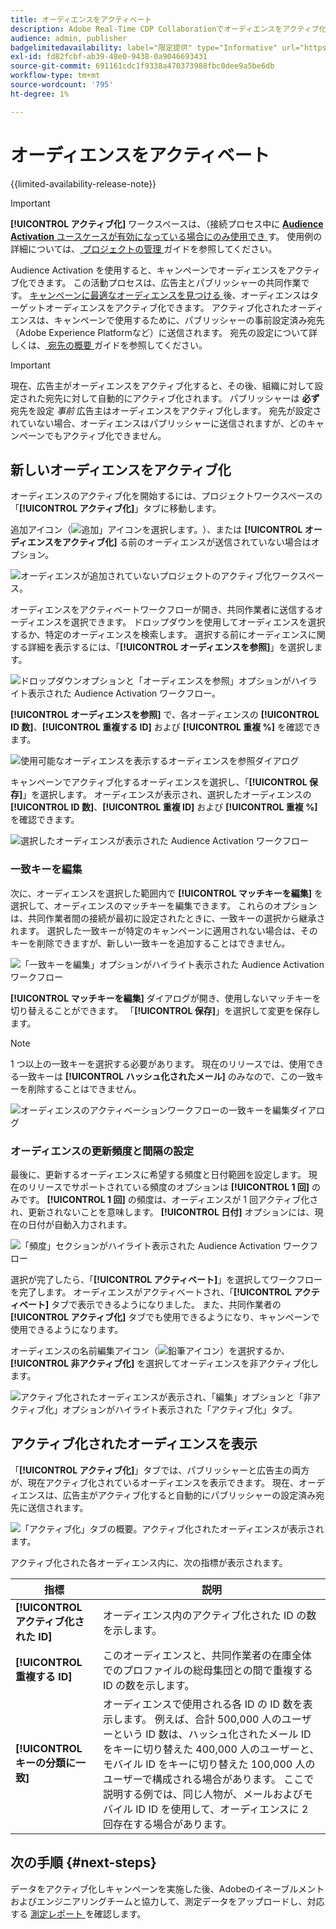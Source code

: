 ```yaml
---
title: オーディエンスをアクティベート
description: Adobe Real-Time CDP Collaborationでオーディエンスをアクティブ化する方法について説明します。
audience: admin, publisher
badgelimitedavailability: label="限定提供" type="Informative" url="https://helpx.adobe.com/jp/legal/product-descriptions/real-time-customer-data-platform-collaboration.html newtab=true"
exl-id: fd82fcbf-ab39-48e0-9438-0a9046693431
source-git-commit: 691161cdc1f9338a470373988fbc0dee9a5be6db
workflow-type: tm+mt
source-wordcount: '795'
ht-degree: 1%

---
```


# オーディエンスをアクティベート

{{limited-availability-release-note}}

>[!IMPORTANT]
>
>**[!UICONTROL アクティブ化]** ワークスペースは、（接続プロセス中に [**Audience Activation** ユースケースが有効になっている場合にのみ使用でき ](../connect/establishing-connections.md#connection-settings) す。 使用例の詳細については、[ プロジェクトの管理 ](./manage-projects.md#project-use-cases) ガイドを参照してください。

Audience Activation を使用すると、キャンペーンでオーディエンスをアクティブ化できます。 この活動プロセスは、広告主とパブリッシャーの共同作業です。 [ キャンペーンに最適なオーディエンスを見つける ](./discover.md) 後、オーディエンスはターゲットオーディエンスをアクティブ化できます。 アクティブ化されたオーディエンスは、キャンペーンで使用するために、パブリッシャーの事前設定済み宛先（Adobe Experience Platformなど）に送信されます。 宛先の設定について詳しくは、[ 宛先の概要 ](../destinations/overview.md) ガイドを参照してください。

>[!IMPORTANT]
>
>現在、広告主がオーディエンスをアクティブ化すると、その後、組織に対して設定された宛先に対して自動的にアクティブ化されます。 パブリッシャーは **必ず** 宛先を設定 *事前* 広告主はオーディエンスをアクティブ化します。 宛先が設定されていない場合、オーディエンスはパブリッシャーに送信されますが、どのキャンペーンでもアクティブ化できません。

## 新しいオーディエンスをアクティブ化

オーディエンスのアクティブ化を開始するには、プロジェクトワークスペースの「**[!UICONTROL アクティブ化]**」タブに移動します。

追加アイコン（![ 追加」アイコンを選択します。](/help/assets/icons/plus.png)）、または **[!UICONTROL オーディエンスをアクティブ化]** る前のオーディエンスが送信されていない場合はオプション。

![ オーディエンスが追加されていないプロジェクトのアクティブ化ワークスペース。](/help/assets/collaborate/activate/activate-new-audiences.png)

オーディエンスをアクティベートワークフローが開き、共同作業者に送信するオーディエンスを選択できます。 ドロップダウンを使用してオーディエンスを選択するか、特定のオーディエンスを検索します。 選択する前にオーディエンスに関する詳細を表示するには、「**[!UICONTROL オーディエンスを参照]**」を選択します。

![ ドロップダウンオプションと「オーディエンスを参照」オプションがハイライト表示された Audience Activation ワークフロー。](/help/assets/collaborate/activate/audience-activation.png)

**[!UICONTROL オーディエンスを参照]** で、各オーディエンスの **[!UICONTROL ID 数]**、**[!UICONTROL 重複する ID]** および **[!UICONTROL 重複 %]** を確認できます。

![ 使用可能なオーディエンスを表示するオーディエンスを参照ダイアログ ](/help/assets/collaborate/activate/browse-audiences.png)

キャンペーンでアクティブ化するオーディエンスを選択し、「**[!UICONTROL 保存]**」を選択します。 オーディエンスが表示され、選択したオーディエンスの **[!UICONTROL ID 数]**、**[!UICONTROL 重複 ID]** および **[!UICONTROL 重複 %]** を確認できます。

![ 選択したオーディエンスが表示された Audience Activation ワークフロー ](/help/assets/collaborate/activate/audience-selected.png)

### 一致キーを編集

次に、オーディエンスを選択した範囲内で **[!UICONTROL マッチキーを編集]** を選択して、オーディエンスのマッチキーを編集できます。 これらのオプションは、共同作業者間の接続が最初に設定されたときに、一致キーの選択から継承されます。 選択した一致キーが特定のキャンペーンに適用されない場合は、そのキーを削除できますが、新しい一致キーを追加することはできません。

![ 「一致キーを編集」オプションがハイライト表示された Audience Activation ワークフロー ](/help/assets/collaborate/activate/edit-match-keys.png)

**[!UICONTROL マッチキーを編集]** ダイアログが開き、使用しないマッチキーを切り替えることができます。 「**[!UICONTROL 保存]**」を選択して変更を保存します。

>[!NOTE]
>
>1 つ以上の一致キーを選択する必要があります。 現在のリリースでは、使用できる一致キーは **[!UICONTROL ハッシュ化されたメール]** のみなので、この一致キーを削除することはできません。

![ オーディエンスのアクティベーションワークフローの一致キーを編集ダイアログ ](/help/assets/collaborate/activate/edit-match-keys-selection.png)

### オーディエンスの更新頻度と間隔の設定

最後に、更新するオーディエンスに希望する頻度と日付範囲を設定します。 現在のリリースでサポートされている頻度のオプションは **[!UICONTROL 1 回]** のみです。 **[!UICONTROL 1 回]** の頻度は、オーディエンスが 1 回アクティブ化され、更新されないことを意味します。 **[!UICONTROL 日付]** オプションには、現在の日付が自動入力されます。

![ 「頻度」セクションがハイライト表示された Audience Activation ワークフロー ](/help/assets/collaborate/activate/audience-frequency.png)

選択が完了したら、「**[!UICONTROL アクティベート]**」を選択してワークフローを完了します。 オーディエンスがアクティベートされ、「**[!UICONTROL アクティベート]** タブで表示できるようになりました。 また、共同作業者の **[!UICONTROL アクティブ化]** タブでも使用できるようになり、キャンペーンで使用できるようになります。

オーディエンスの名前編集アイコン（![ 鉛筆アイコン](/help/assets/icons/edit.png)）を選択するか、**[!UICONTROL 非アクティブ化]** を選択してオーディエンスを非アクティブ化します。

![ アクティブ化されたオーディエンスが表示され、「編集」オプションと「非アクティブ化」オプションがハイライト表示された「アクティブ化」タブ。](/help/assets/collaborate/activate/edit-activate-audience.png)

## アクティブ化されたオーディエンスを表示

「**[!UICONTROL アクティブ化]**」タブでは、パブリッシャーと広告主の両方が、現在アクティブ化されているオーディエンスを表示できます。 現在、オーディエンスは、広告主がアクティブ化すると自動的にパブリッシャーの設定済み宛先に送信されます。

![ 「アクティブ化」タブの概要。アクティブ化されたオーディエンスが表示されます。](/help/assets/collaborate/activate/activate-overview.png)

アクティブ化された各オーディエンス内に、次の指標が表示されます。

| 指標 | 説明 |
|---------|----------|
| **[!UICONTROL アクティブ化された ID]** | オーディエンス内のアクティブ化された ID の数を示します。 |
| **[!UICONTROL 重複する ID]** | このオーディエンスと、共同作業者の在庫全体でのプロファイルの総母集団との間で重複する ID の数を示します。 |
| **[!UICONTROL キーの分類に一致]** | オーディエンスで使用される各 ID の ID 数を表示します。 例えば、合計 500,000 人のユーザーという ID 数は、ハッシュ化されたメール ID をキーに切り替えた 400,000 人のユーザーと、モバイル ID をキーに切り替えた 100,000 人のユーザーで構成される場合があります。 ここで説明する例では、同じ人物が、メールおよびモバイル ID ID を使用して、オーディエンスに 2 回存在する場合があります。 |

## 次の手順 {#next-steps}

データをアクティブ化しキャンペーンを実施した後、Adobeのイネーブルメントおよびエンジニアリングチームと協力して、測定データをアップロードし、対応する [ 測定レポート ](/help/guide/collaborate/measure.md) を確認します。
